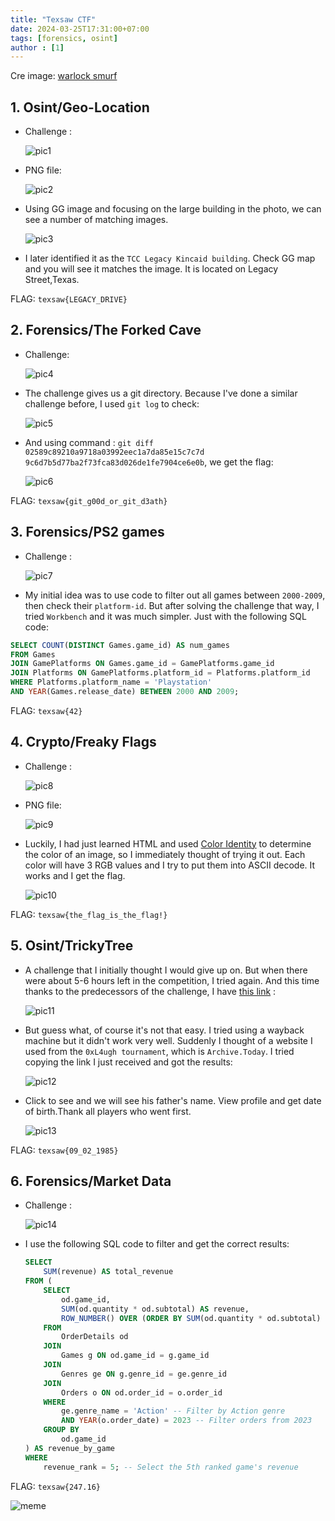 ```yaml
--- 
title: "Texsaw CTF"
date: 2024-03-25T17:31:00+07:00
tags: [forensics, osint]
author : [1]
---
```


Cre image: [warlock smurf](https://warlocksmurf.github.io/$whoami/)
## 1. Osint/Geo-Location 
- Challenge :

    ![pic1](https://live.staticflickr.com/65535/54180858629_abe4565647_b.jpg)
- PNG file: 

    ![pic2](https://live.staticflickr.com/65535/54181006255_ea9e258213_b.jpg)
- Using GG image and focusing on the large building in the photo, we can see a number of matching images.

    ![pic3](https://live.staticflickr.com/65535/54180858639_fa12d91640_b.jpg)
-  I later identified it as the ```TCC Legacy Kincaid building```. Check GG map and you will see it matches the image. It is located on Legacy Street,Texas.

FLAG: `texsaw{LEGACY_DRIVE}`

## 2. Forensics/The Forked Cave
- Challenge:

    ![pic4](https://live.staticflickr.com/65535/54179683942_31b94c6f10_b.jpg)
- The challenge gives us a git directory. Because I've done a similar challenge before, I used ```git log``` to check:

    ![pic5](https://live.staticflickr.com/65535/54180840113_d503dd622d_b.jpg)
- And using command : ```git diff 02589c89210a9718a03992eec1a7da85e15c7c7d 9c6d7b5d77ba2f73fca83d026de1fe7904ce6e0b```, we get the flag:

    ![pic6](https://live.staticflickr.com/65535/54180568836_f520790e65_o.png)

FLAG: `texsaw{git_g00d_or_git_d3ath}`

## 3. Forensics/PS2 games 
- Challenge : 

    ![pic7](https://live.staticflickr.com/65535/54180860269_463cb30896_b.jpg)
- My initial idea was to use code to filter out all games between ```2000-2009```, then check their ```platform-id```. But after solving the challenge that way, I tried ```Workbench``` and it was much simpler. Just with the following SQL code:

```sql
SELECT COUNT(DISTINCT Games.game_id) AS num_games
FROM Games
JOIN GamePlatforms ON Games.game_id = GamePlatforms.game_id
JOIN Platforms ON GamePlatforms.platform_id = Platforms.platform_id
WHERE Platforms.platform_name = 'Playstation'
AND YEAR(Games.release_date) BETWEEN 2000 AND 2009;
```

FLAG: `texsaw{42}`

## 4. Crypto/Freaky Flags
- Challenge :

    ![pic8](https://live.staticflickr.com/65535/54181005545_d97da9d23f_b.jpg)
- PNG file:

    ![pic9](https://live.staticflickr.com/65535/54180837763_0b34188948_b.jpg)
- Luckily, I had just learned HTML and used [Color Identity](https://redketchup.io/color-picker) to determine the color of an image, so I immediately thought of trying it out. Each color will have 3 RGB values and I try to put them into ASCII decode. It works and I get the flag.

    ![pic10](https://live.staticflickr.com/65535/54180837783_a8324a5bea_b.jpg)

FLAG: `texsaw{the_flag_is_the_flag!}`

## 5. Osint/TrickyTree
- A challenge that I initially thought I would give up on. But when there were about 5-6 hours left in the competition, I tried again. And this time thanks to the predecessors of the challenge, I have [this link](https://www.familytreenow.com/trees/715273) :

    ![pic11](https://live.staticflickr.com/65535/54181008175_22fe450eee_o.png)
- But guess what, of course it's not that easy. I tried using a wayback machine but it didn't work very well. Suddenly I thought of a website I used from the ```0xL4ugh tournament```, which is ```Archive.Today```. I tried copying the link I just received and got the results:

    ![pic12](https://live.staticflickr.com/65535/54181008180_5db99cecdb_b.jpg)
- Click to see and we will see his father's name. View profile and get date of birth.Thank all players who went first.

    ![pic13](https://live.staticflickr.com/65535/54181008170_1da8f074ed_o.png)

FLAG: `texsaw{09_02_1985}`

## 6. Forensics/Market Data
- Challenge :

    ![pic14](https://live.staticflickr.com/65535/54180839863_7b10e56a6e_b.jpg)
- I use the following SQL code to filter and get the correct results:

    ```sql
    SELECT 
        SUM(revenue) AS total_revenue
    FROM (
        SELECT 
            od.game_id,
            SUM(od.quantity * od.subtotal) AS revenue,
            ROW_NUMBER() OVER (ORDER BY SUM(od.quantity * od.subtotal) DESC) AS revenue_rank
        FROM 
            OrderDetails od
        JOIN 
            Games g ON od.game_id = g.game_id
        JOIN 
            Genres ge ON g.genre_id = ge.genre_id
        JOIN 
            Orders o ON od.order_id = o.order_id
        WHERE 
            ge.genre_name = 'Action' -- Filter by Action genre
            AND YEAR(o.order_date) = 2023 -- Filter orders from 2023
        GROUP BY 
            od.game_id
    ) AS revenue_by_game
    WHERE 
        revenue_rank = 5; -- Select the 5th ranked game's revenue
    ```

FLAG: `texsaw{247.16}`

![meme](https://media.tenor.com/wT-64avQxegAAAAi/i-love-you-pepe.gif)